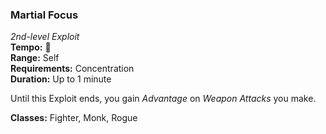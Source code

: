 ### Martial Focus
*2nd-level Exploit*  
**Tempo:** 🔵  
**Range:** Self  
**Requirements:** Concentration  
**Duration:** Up to 1 minute  

Until this Exploit ends, you gain *Advantage* on *Weapon Attacks* you make.

**Classes:** Fighter, Monk, Rogue
